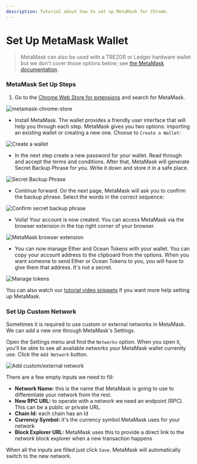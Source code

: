 ```yaml
---
description: Tutorial about how to set up MetaMask for Chrome.
---
```


# Set Up MetaMask Wallet

> MetaMask can also be used with a TREZOR or Ledger hardware wallet but we don't cover those options below; see [the MetaMask documentation](https://metamask.zendesk.com/hc/en-us/articles/360020394612-How-to-connect-a-Trezor-or-Ledger-Hardware-Wallet).

### MetaMask Set Up Steps

1. Go to the [Chrome Web Store for extensions](https://chrome.google.com/webstore/category/extensions) and search for MetaMask.

![metamask-chrome-store](../.gitbook/assets/wallet/metamask-chrome-extension.png)

- Install MetaMask. The wallet provides a friendly user interface that will help you through each step. MetaMask gives you two options: importing an existing wallet or creating a new one. Choose to `Create a Wallet`:

![Create a wallet](../.gitbook/assets/wallet/create-new-metamask-wallet.png)

- In the next step create a new password for your wallet. Read through and accept the terms and conditions. After that, MetaMask will generate Secret Backup Phrase for you. Write it down and store it in a safe place.

![Secret Backup Phrase](../.gitbook/assets/wallet/secret-backup-phrase.png)

- Continue forward. On the next page, MetaMask will ask you to confirm the backup phrase. Select the words in the correct sequence:

![Confirm secret backup phrase](../.gitbook/assets/wallet/confirm-backup-phrase.png)

- Voila! Your account is now created. You can access MetaMask via the browser extension in the top right corner of your browser.

![MetaMask browser extension](../.gitbook/assets/wallet/metamask-browser-extension.png)

- You can now manage Ether and Ocean Tokens with your wallet. You can copy your account address to the clipboard from the options. When you want someone to send Ether or Ocean Tokens to you, you will have to give them that address. It's not a secret.

![Manage tokens](../.gitbook/assets/wallet/manage-tokens.png)

You can also watch our [tutorial video snippets](https://www.youtube.com/playlist?list=PL_dn0wVs9kWolBCbtHaFxsi408cumOeth) if you want more help setting up MetaMask.

### Set Up Custom Network

Sometimes it is required to use custom or external networks in MetaMask. We can add a new one through MetaMask's Settings.

Open the Settings menu and find the `Networks` option. When you open it, you'll be able to see all available networks your MetaMask wallet currently use. Click the `Add Network` button.

![Add custom/external network](../.gitbook/assets/wallet/metamask-add-network.png)

There are a few empty inputs we need to fill:

- **Network Name:** this is the name that MetaMask is going to use to differentiate your network from the rest.
- **New RPC URL:** to operate with a network we need an endpoint (RPC). This can be a public or private URL.
- **Chain Id:** each chain has an Id
- **Currency Symbol:** it's the currency symbol MetaMask uses for your network
- **Block Explorer URL:** MetaMask uses this to provide a direct link to the network block explorer when a new transaction happens

When all the inputs are filled just click `Save`. MetaMask will automatically switch to the new network.
